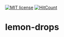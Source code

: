 [![MIT license](http://img.shields.io/badge/license-MIT-brightgreen.svg)](http://opensource.org/licenses/MIT)
[![HitCount](http://hits.dwyl.com/SharkDemon/lemon-drops.svg)](http://hits.dwyl.com/SharkDemon/lemon-drops)

# lemon-drops
 
